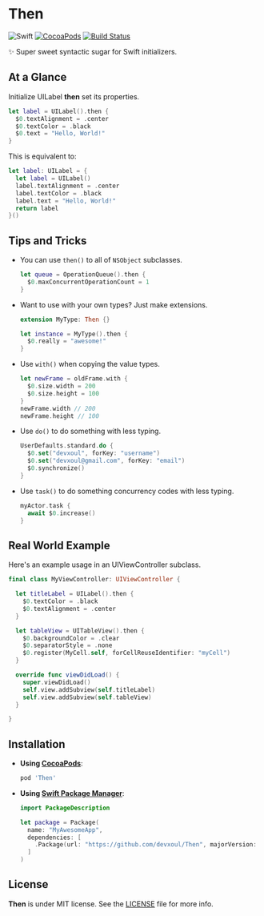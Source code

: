 # Then

![Swift](https://img.shields.io/badge/Swift-5.0-orange.svg)
[![CocoaPods](http://img.shields.io/cocoapods/v/Then.svg)](https://cocoapods.org/pods/Then)
[![Build Status](https://travis-ci.org/devxoul/Then.svg?branch=master)](https://travis-ci.org/devxoul/Then)

✨ Super sweet syntactic sugar for Swift initializers.

## At a Glance

Initialize UILabel **then** set its properties.

```swift
let label = UILabel().then {
  $0.textAlignment = .center
  $0.textColor = .black
  $0.text = "Hello, World!"
}
```

This is equivalent to:

```swift
let label: UILabel = {
  let label = UILabel()
  label.textAlignment = .center
  label.textColor = .black
  label.text = "Hello, World!"
  return label
}()
```

## Tips and Tricks

- You can use `then()` to all of `NSObject` subclasses.

    ```swift
    let queue = OperationQueue().then {
      $0.maxConcurrentOperationCount = 1
    }
    ```

- Want to use with your own types? Just make extensions.

    ```swift
    extension MyType: Then {}
    
    let instance = MyType().then {
      $0.really = "awesome!"
    }
    ```

- Use `with()` when copying the value types.

    ```swift
    let newFrame = oldFrame.with {
      $0.size.width = 200
      $0.size.height = 100
    }
    newFrame.width // 200
    newFrame.height // 100
    ```

- Use `do()` to do something with less typing.

    ```swift
    UserDefaults.standard.do {
      $0.set("devxoul", forKey: "username")
      $0.set("devxoul@gmail.com", forKey: "email")
      $0.synchronize()
    }
    ```
    
- Use `task()` to do something concurrency codes with less typing.

    ```swift
    myActor.task {
      await $0.increase()
    }
    ```
    
## Real World Example

Here's an example usage in an UIViewController subclass.

```swift
final class MyViewController: UIViewController {

  let titleLabel = UILabel().then {
    $0.textColor = .black
    $0.textAlignment = .center
  }

  let tableView = UITableView().then {
    $0.backgroundColor = .clear
    $0.separatorStyle = .none
    $0.register(MyCell.self, forCellReuseIdentifier: "myCell")
  }

  override func viewDidLoad() {
    super.viewDidLoad()
    self.view.addSubview(self.titleLabel)
    self.view.addSubview(self.tableView)
  }

}
```

## Installation

- **Using  [CocoaPods](https://cocoapods.org)**:

    ```ruby
    pod 'Then'
    ```

- **Using [Swift Package Manager](https://swift.org/package-manager)**:

    ```swift
    import PackageDescription

    let package = Package(
      name: "MyAwesomeApp",
      dependencies: [
        .Package(url: "https://github.com/devxoul/Then", majorVersion: 2),
      ]
    )
    ```

## License

**Then** is under MIT license. See the [LICENSE](LICENSE) file for more info.
